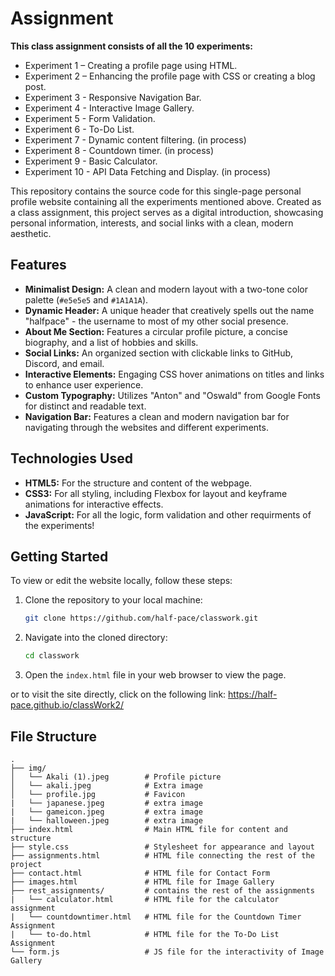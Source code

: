 # Assignment

**This class assignment consists of all the 10 experiments:**

- Experiment 1 – Creating a profile page using HTML.
- Experiment 2 – Enhancing the profile page with CSS or creating a blog post.
- Experiment 3 - Responsive Navigation Bar.
- Experiment 4 - Interactive Image Gallery.
- Experiment 5 - Form Validation.
- Experiment 6 - To-Do List. 
- Experiment 7 - Dynamic content filtering. (in process)
- Experiment 8 - Countdown timer. (in process)
- Experiment 9 - Basic Calculator.
- Experiment 10 - API Data Fetching and Display. (in process)

This repository contains the source code for this single-page personal profile website containing all the experiments mentioned above. Created as a class assignment, this project serves as a digital introduction, showcasing personal information, interests, and social links with a clean, modern aesthetic.

## Features

*   **Minimalist Design:** A clean and modern layout with a two-tone color palette (`#e5e5e5` and `#1A1A1A`).
*   **Dynamic Header:** A unique header that creatively spells out the name "halfpace" - the username to most of my other social presence.
*   **About Me Section:** Features a circular profile picture, a concise biography, and a list of hobbies and skills.
*   **Social Links:** An organized section with clickable links to GitHub, Discord, and email.
*   **Interactive Elements:** Engaging CSS hover animations on titles and links to enhance user experience.
*   **Custom Typography:** Utilizes "Anton" and "Oswald" from Google Fonts for distinct and readable text.
*   **Navigation Bar:** Features a clean and modern navigation bar for navigating through the websites and different experiments.

## Technologies Used

*   **HTML5:** For the structure and content of the webpage.
*   **CSS3:** For all styling, including Flexbox for layout and keyframe animations for interactive effects.
*   **JavaScript:** For all the logic, form validation and other requirments of the experiments!

## Getting Started

To view or edit the website locally, follow these steps:

1.  Clone the repository to your local machine:
    ```sh
    git clone https://github.com/half-pace/classwork.git
    ```
2.  Navigate into the cloned directory:
    ```sh
    cd classwork
    ```
3.  Open the `index.html` file in your web browser to view the page.

or to visit the site directly, click on the following link: https://half-pace.github.io/classWork2/

## File Structure

```
.
├── img/
│   └── Akali (1).jpeg        # Profile picture
│   └── akali.jpeg            # Extra image
│   └── profile.jpg           # Favicon
|   └── japanese.jpeg         # extra image
|   └── gameicon.jpeg         # extra image
|   └── halloween.jpeg        # extra image
├── index.html                # Main HTML file for content and structure
├── style.css                 # Stylesheet for appearance and layout
├── assignments.html          # HTML file connecting the rest of the project
├── contact.html              # HTML file for Contact Form
├── images.html               # HTML file for Image Gallery
├── rest_assignments/         # contains the rest of the assignments
|   └── calculator.html       # HTML file for the calculator assignment
|   └── countdowntimer.html   # HTML file for the Countdown Timer Assignment
|   └── to-do.html            # HTML file for the To-Do List Assignment
└── form.js                   # JS file for the interactivity of Image Gallery


